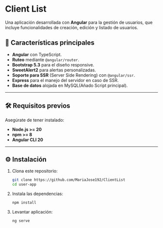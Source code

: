 # Client List

Una aplicación desarrollada con **Angular** para la gestión de usuarios, que incluye funcionalidades de creación, edición y listado de usuarios.

## 🚀 Características principales
- **Angular** con TypeScript.
- **Ruteo** mediante `@angular/router`.
- **Bootstrap 5.3** para el diseño responsive.
- **SweetAlert2** para alertas personalizadas.
- **Soporte para SSR** (Server Side Rendering) con `@angular/ssr`.
- **Express** para el manejo del servidor en caso de SSR.
- **Base de datos** alojada en MySQL(Añado Script principal).

---

## 🛠️ Requisitos previos
Asegúrate de tener instalado:
- **Node.js >= 20**
- **npm >= 8**
- **Angular CLI 20**

---

## ⚙️ Instalación
1. Clona este repositorio:
   ```bash
   git clone https://github.com/MariaJose192/ClientList
   cd user-app
2. Instala las dependencias:
   ```bash
   npm install
4. Levantar aplicación:
   ```bash
   ng serve



  

 
